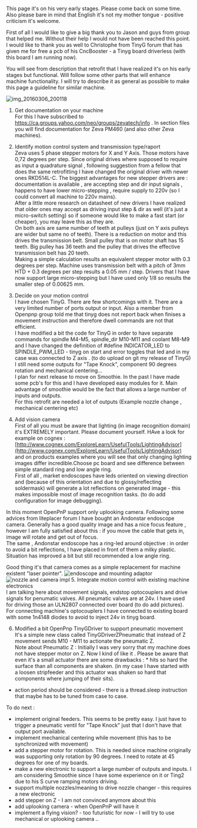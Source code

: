 This page it's on his very early stages. Please come back on some time. Also please bare in mind that English it's not my mother tongue - positive criticism it's welcome.

First of all I would like to give a big thank you to Jason and guys from group that helped me. Without their help I would not have been reached this point. I would like to thank you as well to Christophe from TinyG forum that has given me for free a pcb of his CncBooster - a Tinyg board driverless (with this board I am running now).

You will see from description that retrofit that I have realized it's on his early stages but functional. Will follow some other parts that will enhance machine functionality.
I will try to describe it as general as possible to make this page a guideline for similar machine.

![img_20160306_200118](https://cloud.githubusercontent.com/assets/670552/13561503/6f6f699c-e436-11e5-9353-78c87a3bfcb9.jpg) 
1. Get documentation on your machine  
For this I have subscribed to  https://ca.groups.yahoo.com/neo/groups/zevatech/info . In section files you will find documentation for Zeva PM460 (and also other Zeva machines).

2. Identify motion control system and transmission type/raport  
Zeva uses 5 phase stepper motors for X and Y Axis. Those motors have 0,72 degrees per step. Since original drives where supposed to require as input a quadrature signal , following suggestion from a fellow that does the same retrofitting I have changed the original driver with newer ones RKD514L-C. The biggest advantages for new stepper drivers are : documentation is available , are accepting step and dir input signals ,  happens to have lower micro-stepping ,  require supply to 220v (so I could convert all machine to 220v mains).  
After a little more research on datasheet of new drivers I have realized that older ones may accept as driving input step & dir as well (it's just a micro-switch setting) so if someone would like to make a fast start (or cheaper), you may leave this as they are.     
On both axis are same number of teeth at pulleys (just on Y axis pulleys are wider but same no of teeth). There is a reduction on motor and this drives the transmission belt. Small pulley that is on motor shaft has 15 teeth. Big pulley has 36 teeth  and the pulley that drives the effective transmission belt has 20 teeth.   
Making a simple calculation results an equivalent stepper motor with 0.3 degrees per step.
Machine uses transmission belt with a pitch of 3mm HTD + 0.3 degrees per step results a 0.05 mm / step.
Drivers that I have now support large micro-stepping but I have used only 1/8 so results the smaller step of 0.00625
mm.  


3. Decide on your motion control  
I have chosen TinyG. There are few shortcomings with it. There are a very limited number of ports output or input. Also a member from Openpnp group told me that tinyg does not report back when finises a movement instruction and therefore dwell commands are not that efficient.  
I have modified a bit the code for TinyG in order to have separate commands for spindle M4-M5, spindle_dir M10-M11 and coolant M8-M9 and I have changed the definition of #define INDICATOR_LED to SPINDLE_PWM_LED - tinyg on start and error toggles that led and in my case was connected to Z axis . (to do upload on git my release of TinyG)
I still need some outputs for "Tape Knock", component 90 degrees rotation and mechanical centering...   
I plan for next release to move on Smoothie. In the past I have made some pcb's for this and I have developed easy modules for it.  Main advantage of smoothie would be the fact that allows a large number of inputs and outputs.  
For this retrofit are needed a lot of outputs (Example nozzle change , mechanical centering etc)  

4. Add vision camera  
First of all you must be aware that lighting (in image recognition domain) it's EXTREMELY important. Please document yourself. HAve a look for example on cognex : [http://www.cognex.com/ExploreLearn/UsefulTools/LightingAdvisor](http://www.cognex.com/ExploreLearn/UsefulTools/LightingAdvisor) and on products examples where you will see that only changing lighting images differ incredible.Choose pc board and see difference between simple standard ring and low angle ring.  
First of all , market endoscopes have leds oriented on viewing direction and (because of this orientation and due to glossy/reflecting soldermask) will generate a lot reflections on generated image - this makes impossible most of image recognition tasks. (to do add configuration for image debugging).
 
In this moment OpenPnP support only uplooking camera. Following some advices from liteplacer forum I have bought an Andonstar endoscope camera.  Generally has a good quality image and has a nice focus feature , however I am fully satisfied about this : if you move the cable that gets in, image will rotate and get out of focus.  
The same , Andonstar endoscope has a ring-led around objective : in order to avoid a bit reflections, I have placed in front of them a milky plastic. Situation has improved a bit but still recommended a low angle ring.   

Good thing it's that camera comes as a simple replacement for machine existent "laser pointer".
![endoscope and mounting adaptor](https://cloud.githubusercontent.com/assets/670552/13505265/1d5e9446-e181-11e5-8d32-328604c4e129.jpg)
![nozzle and camera impl](https://cloud.githubusercontent.com/assets/670552/13505269/2492ec58-e181-11e5-980e-b4803dbe5795.jpg) 
5. Integrate motion control with existing machine electronics  
I am talking here about movement signals, endstop optocouplers and drive signals for penumatic valves.
All pneumatic valves are at 24v. I have used for driving those an ULN2807 connected over board (to do add pictures).
For connecting machine's optocouplers I have connected to existing board with some 1n4148 diodes to avoid to inject 24v in tinyg board.  

6. Modified a bit OpenPnp TinyGDriver to support pneumatic movement  
It's a simple new class called TinyGDriverZPneumatic that instead of Z movement sends M10 - M11 to actionate the pneumatic Z.    
Note about Pneumatic Z : Initially I was very sorry that my machine does not have stepper motor on Z. Now I kind of like it . Please be aware that even it's a small actuator there are some drawbacks : * hits so hard the surface than all components are shaken. (in my case I have started with a loosen stripfeeder and this actuator was shaken so hard that components where jumping of their sits).
* action period should be considered - there is a thread.sleep instruction that maybe has to be tuned from case to case.
 

To do next : 
* implement original feeders. This seems to be pretty easy. I just have to trigger a pneumatic ventil for "Tape Knock" just that I don't have that output port available.
* implement mechanical centering while movement (this has to be synchronized with movement)
* add a stepper motor for rotation. This is needed since machine originally was supporting only rotation by 90 degrees. I need to rotate at 45 degrees for one of my boards.
* make a new electronic to support a large number of outputs and inputs. I am considering Smoothie since I have some experience on it or Ting2 due to his S curve ramping motors driving.  
* support multiple nozzles/meaning to drive nozzle changer - this requires a new electronic
* add stepper on Z - I am not convinced anymore about this
* add uplooking camera - when OpenPnP will have it
* implement a flying vision? - too futuristic for now - I will try to use mechanical or uplooking camera ..
